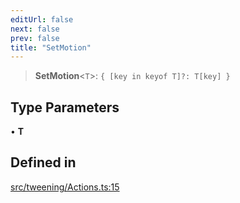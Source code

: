 ```yaml
---
editUrl: false
next: false
prev: false
title: "SetMotion"
---
```


> **SetMotion**\<`T`\>: `{ [key in keyof T]?: T[key] }`

## Type Parameters

• **T**

## Defined in

[src/tweening/Actions.ts:15](https://github.com/agargaro/three.ez/blob/6a659b7871154988e88d8973e76bf92863e7cc6e/src/tweening/Actions.ts#L15)
